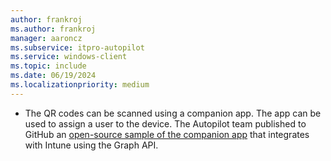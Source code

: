 ```yaml
---
author: frankroj
ms.author: frankroj
manager: aaroncz
ms.subservice: itpro-autopilot
ms.service: windows-client
ms.topic: include
ms.date: 06/19/2024
ms.localizationpriority: medium
---
```


<!-- This file is shared by the following articles:

pre-provisioning\azure-ad-join-technician-flow.md
pre-provisioning\hybrid-azure-ad-join-technician-flow.md

Headings are driven by article context. -->

- The QR codes can be scanned using a companion app. The app can be used to assign a user to the device. The Autopilot team published to GitHub an [open-source sample of the companion app](https://github.com/Microsoft/WindowsAutopilotCompanion) that integrates with Intune using the Graph API.
